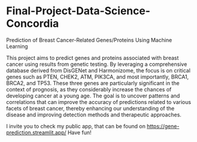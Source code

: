 # Final-Project-Data-Science-Concordia
Prediction of Breast Cancer-Related Genes/Proteins Using Machine Learning

This project aims to predict genes and proteins associated with breast cancer using results from genetic testing. By leveraging a comprehensive database derived from DisGENet and Harmonizome, the focus is on critical genes such as PTEN, CHEK2, ATM, PIK3CA, and most importantly, BRCA1, BRCA2, and TP53. These three genes are particularly significant in the context of prognosis, as they considerably increase the chances of developing cancer at a young age. The goal is to uncover patterns and correlations that can improve the accuracy of predictions related to various facets of breast cancer, thereby enhancing our understanding of the disease and improving detection methods and therapeutic approaches.


I invite you to check my public app, that can be found on https://gene-prediction.streamlit.app/
Have fun!
